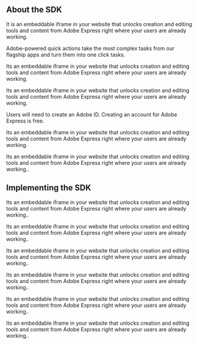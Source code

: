 ## About the SDK

<Accordion>

<AccordionItem header="What is the Adobe Express Full Editor? " isChevronIcon isEmbedSDk>

It is an embeddable iframe in your website that unlocks creation and editing tools and content from Adobe Express right where your users are already working. 

</AccordionItem>

<AccordionItem header="What are Quick Actions?" isChevronIcon isEmbedSDk>

Adobe-powered quick actions take the most complex tasks from our flagship apps and turn them into one click tasks. 

</AccordionItem>

<AccordionItem header="Do you have a mobile SDK?" isChevronIcon isEmbedSDk>

Its an embeddable iframe in your website that unlocks creation and editing tools and content from Adobe Express right where your users are already working.

</AccordionItem>

<AccordionItem header="Do you support video editing?" isChevronIcon isEmbedSDk>

Its an embeddable iframe in your website that unlocks creation and editing tools and content from Adobe Express right where your users are already working.

</AccordionItem>

<AccordionItem header="Do my users need an Adobe ID?" isChevronIcon isEmbedSDk>

Users will need to create an Adobe ID. Creating an account for Adobe Express is free.

</AccordionItem>

<AccordionItem header="How does the Adobe Express editor in the SDK differ from the free/paid versions of Adobe Express available on adobe.com? " isChevronIcon isEmbedSDk>

Its an embeddable iframe in your website that unlocks creation and editing tools and content from Adobe Express right where your users are already working.

</AccordionItem>

<AccordionItem header="My user base includes minors/students. How can I be assured they get appropriate content?" isChevronIcon isEmbedSDk>

Its an embeddable iframe in your website that unlocks creation and editing tools and content from Adobe Express right where your users are already working..

</AccordionItem>

</Accordion>

## Implementing the SDK

<Accordion>

<AccordionItem header="Do I need to embed both the Adobe Express editor and quick actions?" isChevronIcon isEmbedSDk>

Its an embeddable iframe in your website that unlocks creation and editing tools and content from Adobe Express right where your users are already working..

</AccordionItem>

<AccordionItem header="Is there a cost to use the embed SDK? " isChevronIcon isEmbedSDk>

Its an embeddable iframe in your website that unlocks creation and editing tools and content from Adobe Express right where your users are already working..

</AccordionItem>

<AccordionItem header="What customizations are available in the SDK?" isChevronIcon isEmbedSDk>

Its an embeddable iframe in your website that unlocks creation and editing tools and content from Adobe Express right where your users are already working..

</AccordionItem>

<AccordionItem header="How do I get started? Do I need to apply?" isChevronIcon isEmbedSDk>

Its an embeddable iframe in your website that unlocks creation and editing tools and content from Adobe Express right where your users are already working..

</AccordionItem>

<AccordionItem header="Are there branding guidelines and reviews?  " isChevronIcon isEmbedSDk>

Its an embeddable iframe in your website that unlocks creation and editing tools and content from Adobe Express right where your users are already working..

</AccordionItem>

<AccordionItem header="Legal considerations? " isChevronIcon isEmbedSDk>

Its an embeddable iframe in your website that unlocks creation and editing tools and content from Adobe Express right where your users are already working..

</AccordionItem>

</Accordion>

